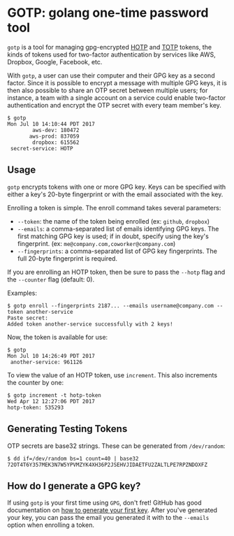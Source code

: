 GOTP: golang one-time password tool
===================================

`gotp` is a tool for managing gpg-encrypted [HOTP](https://en.wikipedia.org/wiki/HMAC-based_One-time_Password_Algorithm) and [TOTP](https://en.wikipedia.org/wiki/Time-based_One-time_Password_Algorithm)
tokens, the kinds of tokens used for two-factor authentication by services
like AWS, Dropbox, Google, Facebook, etc.

With `gotp`, a user can use their computer and their GPG key as a second factor.
Since it is possible to encrypt a message with multiple GPG keys, it is then also
possible to share an OTP secret between multiple users; for instance, a team
with a single account on a service could enable two-factor authentication and
encrypt the OTP secret with every team member's key.

```
$ gotp
Mon Jul 10 14:10:44 PDT 2017
        aws-dev: 180472
       aws-prod: 837059
        dropbox: 615562
 secret-service: HOTP
```

Usage
-----

`gotp` encrypts tokens with one or more GPG key. Keys can be specified with either
a key's 20-byte fingerprint or with the email associated with the key.

Enrolling a token is simple. The enroll command takes several parameters:
* `--token`: the name of the token being enrolled (ex: `github`, `dropbox`)
* `--emails`: a comma-separated list of emails identifying GPG keys. The first matching GPG key is used; if in doubt, specify using the key's fingerprint. (ex: `me@company.com,coworker@company.com`)
* `--fingerprints`: a comma-separated list of GPG key fingerprints. The full 20-byte fingerprint is required.

If you are enrolling an HOTP token, then be sure to pass the `--hotp` flag and the `--counter` flag (default: 0).

Examples:
```
$ gotp enroll --fingerprints 2187... --emails username@company.com --token another-service
Paste secret:
Added token another-service successfully with 2 keys!
```

Now, the token is available for use:
```
$ gotp
Mon Jul 10 14:26:49 PDT 2017
 another-service: 961126
```

To view the value of an HOTP token, use `increment`. This also increments the counter by one:

```
$ gotp increment -t hotp-token
Wed Apr 12 12:27:06 PDT 2017
hotp-token: 535293
```

Generating Testing Tokens
-------------------------

OTP secrets are base32 strings. These can be generated from `/dev/random`:

```
$ dd if=/dev/random bs=1 count=40 | base32
72OT4T6Y357MEK3N7W5YPVMZYK4XH36P2JSEHVJIDAETFU2ZALTLPE7RPZNDOXFZ
```

How do I generate a GPG key?
----------------------------

If using `gotp` is your first time using `GPG`, don't fret! GitHub has good
documentation on [how to generate your first key](https://help.github.com/articles/generating-a-new-gpg-key/#generating-a-gpg-key).
After you've generated your key, you can pass the email you generated it
with to the `--emails` option when enrolling a token.